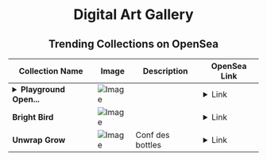 <div align="center">

# Digital Art Gallery

## Trending Collections on OpenSea

| Collection Name                       | Image                                                                                     | Description                       | OpenSea Link                                                                                          |
|---------------------------------------|-------------------------------------------------------------------------------------------|-----------------------------------|--------------------------------------------------------------------------------------------------------|
| **<details><summary>Playground Open...</summary>Playground Open Ticketing Ecosystem Event 12390</details>** | ![Image](https://i.seadn.io/s/raw/files/ad4b567b5e819f5eb9dc8588aeb6896f.png?w=500&auto=format?w=200&auto=format) |  | <details><summary>Link</summary>[Playground Open Ticketing Ecosystem Event 12390](https://opensea.io/collection/playground-open-ticketing-ecosystem-event-12390)</details> |
| **Bright Bird** | ![Image](https://i.seadn.io/s/raw/files/89a3e6f4154cfd511b42f93acd25beb7.jpg?w=500&auto=format?w=200&auto=format) |  | <details><summary>Link</summary>[Bright Bird](https://opensea.io/collection/bright-bird-1)</details> |
| **Unwrap Grow** | ![Image](https://i.seadn.io/s/raw/files/7426aa31e1cdbdde530666d1b47e940b.jpg?w=500&auto=format?w=200&auto=format) | Conf des bottles | <details><summary>Link</summary>[Unwrap Grow](https://opensea.io/collection/unwrap-grow)</details> |

</div>